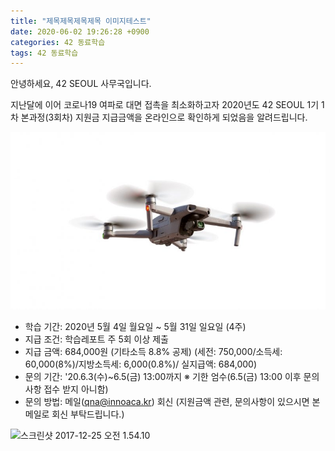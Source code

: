 ```yaml
---
title: "제목제목제목제목 이미지테스트"
date: 2020-06-02 19:26:28 +0900
categories: 42 동료학습
tags: 42 동료학습
---
```

안녕하세요, 42 SEOUL 사무국입니다.

지난달에 이어 코로나19 여파로 대면 접촉을 최소화하고자 2020년도 42 SEOUL 1기 1차 본과정(3회차) 지원금 지급금액을 온라인으로 확인하게 되었음을 알려드립니다.

![Mavic-Air-2-5-800x450](/assets/Mavic-Air-2-5-800x450_yi358wh3a.jpg)

 * 학습 기간: 2020년 5월 4일 월요일 ~ 5월 31일 일요일 (4주)
 * 지급 조건: 학습레포트 주 5회 이상 제출
 * 지급 금액: 684,000원 (기타소득 8.8% 공제)
  (세전: 750,000/소득세: 60,000(8%)/지방소득세: 6,000(0.8%)/ 실지급액: 684,000)
 * 문의 기간: '20.6.3(수)~6.5(금) 13:00까지  ※ 기한 엄수(6.5(금) 13:00 이후 문의사항 접수 받지 아니함)
 * 문의 방법: 메일(qna@innoaca.kr) 회신
(지원금액 관련, 문의사항이 있으시면 본 메일로 회신 부탁드립니다.)

![스크린샷 2017-12-25 오전 1.54.10](/assets/스크린샷%202017-12-25%20오전%201.54.10_vzeztnyqh.png)
